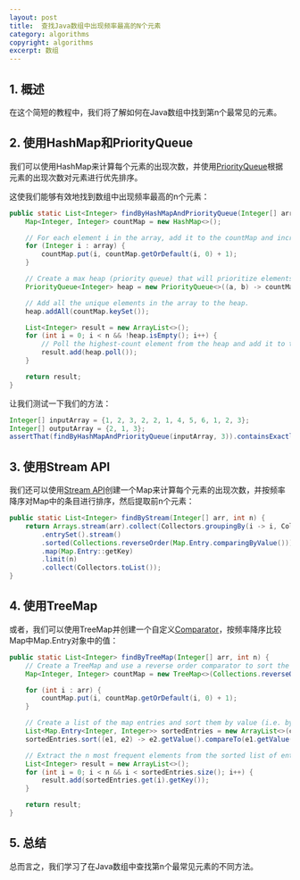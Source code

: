 ```yaml
---
layout: post
title:  查找Java数组中出现频率最高的N个元素
category: algorithms
copyright: algorithms
excerpt: 数组
---
```


## 1. 概述

在这个简短的教程中，我们将了解如何在Java数组中找到第n个最常见的元素。

## 2. 使用HashMap和PriorityQueue

我们可以使用HashMap来计算每个元素的出现次数，并使用[PriorityQueue](https://www.baeldung.com/java-priorityqueue)根据元素的出现次数对元素进行优先排序。

这使我们能够有效地找到数组中出现频率最高的n个元素：
```java
public static List<Integer> findByHashMapAndPriorityQueue(Integer[] array, int n) {
    Map<Integer, Integer> countMap = new HashMap<>();

    // For each element i in the array, add it to the countMap and increment its count
    for (Integer i : array) {
        countMap.put(i, countMap.getOrDefault(i, 0) + 1);
    }

    // Create a max heap (priority queue) that will prioritize elements with higher counts.
    PriorityQueue<Integer> heap = new PriorityQueue<>((a, b) -> countMap.get(b) - countMap.get(a));

    // Add all the unique elements in the array to the heap.
    heap.addAll(countMap.keySet());

    List<Integer> result = new ArrayList<>();
    for (int i = 0; i < n && !heap.isEmpty(); i++) {
        // Poll the highest-count element from the heap and add it to the result list.
        result.add(heap.poll());
    }

    return result;
}
```

让我们测试一下我们的方法：
```java
Integer[] inputArray = {1, 2, 3, 2, 2, 1, 4, 5, 6, 1, 2, 3};
Integer[] outputArray = {2, 1, 3};
assertThat(findByHashMapAndPriorityQueue(inputArray, 3)).containsExactly(outputArray);
```

## 3. 使用Stream API

我们还可以使用[Stream API](https://www.baeldung.com/java-streams)创建一个Map来计算每个元素的出现次数，并按频率降序对Map中的条目进行排序，然后提取前n个元素：
```java
public static List<Integer> findByStream(Integer[] arr, int n) {
    return Arrays.stream(arr).collect(Collectors.groupingBy(i -> i, Collectors.counting()))
        .entrySet().stream()
        .sorted(Collections.reverseOrder(Map.Entry.comparingByValue()))
        .map(Map.Entry::getKey)
        .limit(n)
        .collect(Collectors.toList());
}
```

## 4. 使用TreeMap

或者，我们可以使用TreeMap并创建一个自定义[Comparator](https://www.baeldung.com/java-comparator-comparable)，按频率降序比较Map中Map.Entry对象中的值：
```java
public static List<Integer> findByTreeMap(Integer[] arr, int n) {
    // Create a TreeMap and use a reverse order comparator to sort the entries by frequency in descending order
    Map<Integer, Integer> countMap = new TreeMap<>(Collections.reverseOrder());

    for (int i : arr) {
        countMap.put(i, countMap.getOrDefault(i, 0) + 1);
    }

    // Create a list of the map entries and sort them by value (i.e. by frequency) in descending order
    List<Map.Entry<Integer, Integer>> sortedEntries = new ArrayList<>(countMap.entrySet());
    sortedEntries.sort((e1, e2) -> e2.getValue().compareTo(e1.getValue()));

    // Extract the n most frequent elements from the sorted list of entries
    List<Integer> result = new ArrayList<>();
    for (int i = 0; i < n && i < sortedEntries.size(); i++) {
        result.add(sortedEntries.get(i).getKey());
    }

    return result;
}
```

## 5. 总结

总而言之，我们学习了在Java数组中查找第n个最常见元素的不同方法。